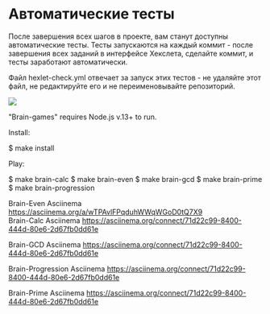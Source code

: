 # Автоматические тесты

После завершения всех шагов в проекте, вам станут доступны автоматические тесты. Тесты запускаются на каждый коммит - после завершения всех заданий в интерфейсе Хекслета, сделайте коммит, и тесты заработают автоматически.

Файл hexlet-check.yml отвечает за запуск этих тестов - не удаляйте этот файл, не редактируйте его и не переименовывайте репозиторий.

<a href="https://codeclimate.com/github/codeclimate/codeclimate/maintainability"><img src="https://api.codeclimate.com/v1/badges/a99a88d28ad37a79dbf6/maintainability" /></a>

"Brain-games" requires Node.js v.13+ to run.

Install:

$ make install

Play:

$ make brain-calc $ make brain-even $ make brain-gcd $ make brain-prime $ make brain-progression

Brain-Even Asciinema
https://asciinema.org/a/wTPAvlFPqduhWWqWGoD0tQ7X9                                                 
Brain-Calc Asciinema
https://asciinema.org/connect/71d22c99-8400-444d-80e6-2d67fb0dd61e

Brain-GCD Asciinema
https://asciinema.org/connect/71d22c99-8400-444d-80e6-2d67fb0dd61e  

Brain-Progression Asciinema
https://asciinema.org/connect/71d22c99-8400-444d-80e6-2d67fb0dd61e

Brain-Prime Asciinema
https://asciinema.org/connect/71d22c99-8400-444d-80e6-2d67fb0dd61e